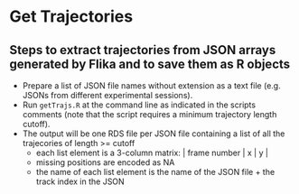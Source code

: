 # Get Trajectories

## Steps to extract trajectories from JSON arrays generated by Flika and to save them as R objects

- Prepare a list of JSON file names without extension as a text file (e.g. JSONs from different experimental sessions).
- Run `getTrajs.R` at the command line as indicated in the scripts comments (note that the script requires a minimum trajectory length cutoff).
- The output will be one RDS file per JSON file containing a list of all the trajecories of length >= cutoff 
  - each list element is a 3-column matrix: | frame number | x | y |
  - missing positions are encoded as NA
  - the name of each list element is the name of the JSON file + the track index in the JSON
